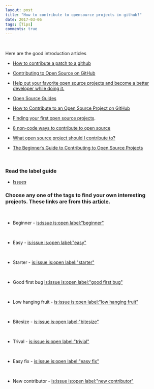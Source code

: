 ```yaml
---
layout: post
title: "How to contribute to opensource projects in github?"
date: 2017-03-06
tags: [Tips]
comments: true
---
```

&nbsp;

Here are the good introduction articles

* [How to contribute a patch to a github](http://www.hanselman.com/blog/GetInvolvedInOpenSourceTodayHowToContributeAPatchToAGitHubHostedOpenSourceProjectLikeCode52.aspx)

* [Contributing to Open Source on GitHub](https://guides.github.com/activities/contributing-to-open-source/)

* [Help out your favorite open source projects and become a better developer while doing it.](https://www.codetriage.com/)

* [Open Source Guides](https://opensource.guide/)

* [How to Contribute to an Open Source Project on GitHub](https://egghead.io/courses/how-to-contribute-to-an-open-source-project-on-github)

* [Finding your first open source projects](https://medium.freecodecamp.com/finding-your-first-open-source-project-or-bug-to-work-on-1712f651e5ba#.yh8g1b5u5).

* [8 non-code ways to contribute to open source](https://opensource.com/life/16/1/8-ways-contribute-open-source-without-writing-code)

* [What open source project should I contribute to?](https://medium.com/@kentcdodds/what-open-source-project-should-i-contribute-to-7d50ecfe1cb4#.vd3p649yl)

* [The Beginner’s Guide to Contributing to Open Source Projects](https://blog.newrelic.com/2014/05/05/open-source_gettingstarted/)

&nbsp;



### Read the label guide

* [Issues](http://issuehub.io/)




### Choose any one of the tags to find your own interesting projects. These links are from this [article](https://medium.freecodecamp.com/finding-your-first-open-source-project-or-bug-to-work-on-1712f651e5ba#.yh8g1b5u5).

&nbsp;

* Beginner - [is:issue is:open label:"beginner"](https://github.com/search?utf8=%E2%9C%93&q=is%3Aissue+is%3Aopen+label%3A%22beginner%22&type=Issues&ref=searchresults)

&nbsp;

* Easy - [is:issue is:open label:"easy"](https://github.com/search?utf8=%E2%9C%93&q=is%3Aissue+is%3Aopen+label%3A%22easy%22&type=Issues&ref=searchresults)

&nbsp;

* Starter - [is:issue is:open label:"starter"](https://github.com/search?utf8=%E2%9C%93&q=is%3Aissue+is%3Aopen+label%3A%22starter%22&type=Issues&ref=searchresults)

&nbsp;

* Good first bug [is:issue is:open label:"good first bug"](https://github.com/search?utf8=%E2%9C%93&q=is%3Aissue+is%3Aopen+label%3A%22good+first+bug%22&type=Issues&ref=searchresults)

&nbsp;

* Low hanging fruit - [is:issue is:open label:"low hanging fruit"](https://github.com/search?utf8=%E2%9C%93&q=is%3Aissue+is%3Aopen+label%3A%22low+hanging+fruit%22&type=Issues&ref=searchresults)

&nbsp;

* Bitesize - [is:issue is:open label:"bitesize"](https://github.com/search?utf8=%E2%9C%93&q=is%3Aissue+is%3Aopen+label%3A%22bitesize%22+&type=Issues&ref=searchresults)

&nbsp;

* Trival - [is:issue is:open label:"trivial"](https://github.com/search?utf8=%E2%9C%93&q=is%3Aissue+is%3Aopen+label%3A%22trivial%22+&type=Issues&ref=searchresults)

&nbsp;

* Easy fix - [is:issue is:open label:"easy fix"](https://github.com/search?utf8=%E2%9C%93&q=is%3Aissue+is%3Aopen+label%3A%22easy+fix%22+&type=Issues&ref=searchresults)

&nbsp;

* New contributor - [is:issue is:open label:"new contributor"](https://github.com/search?utf8=%E2%9C%93&q=is%3Aissue+is%3Aopen+label%3A%22new+contributor%22+&type=Issues&ref=searchresults)


